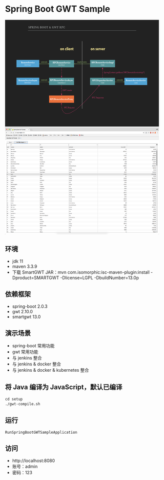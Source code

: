 # Spring Boot GWT Sample

<img src="https://github.com/panxiaoan/spring-boot-gwt-sample/blob/master/docs/media/gwt-rpc.png" width="600" height="350" alt="GWT RPC 与 SpringBoot 交互原理图"/>

<img src="https://github.com/panxiaoan/spring-boot-gwt-sample/blob/master/docs/media/sample.png" width="600" height="350" alt="主页"/>

## 环境

- jdk 11
- maven 3.3.9
- 下载 SmartGWT JAR：mvn com.isomorphic:isc-maven-plugin:install -Dproduct=SMARTGWT -Dlicense=LGPL -DbuildNumber=13.0p

## 依赖框架

- spring-boot 2.0.3
- gwt 2.10.0
- smartgwt 13.0

## 演示场景

- spring-boot 常用功能
- gwt 常用功能
- 与 jenkins 整合
- 与 jenkins & docker 整合
- 与 jenkins & docker & kubernetes 整合

## 将 Java 编译为 JavaScript，默认已编译

```shell
cd setup
./gwt-compile.sh
```

## 运行

```
RunSpringBootGWTSampleApplication
```

## 访问

- http://localhost:8080
- 账号：admin
- 密码：123
